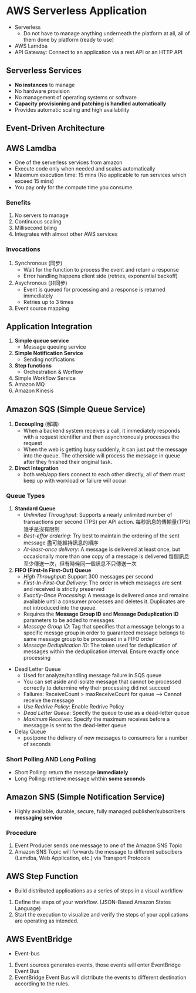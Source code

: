 # AWS Serverless Application
* Serverless
  * Do not have to manage anything underneath the platform at all, all of them done by platform (ready to use)
* AWS Lamdba
* API Gateway: Connect to an application via a rest API or an HTTP API

## Serverless Services 
* **No instances** to manage
* No hardware provision
* No management of operating systems or software
* **Capacity provisioning and patching is handled automatically**
* Provides automatic scaling and high availability

## Event-Driven Architecture


## AWS Lamdba
* One of the serverless services from amazon
* Execute code only when needed and scales automatically
* Maximum execution time: 15 mins (No applicable to run services which exceed 15 mins)
* You pay only for the compute time you consume
### Benefits
1. No servers to manage
2. Continuous scaling
3. Millisecond biling
4. Integrates with almost other AWS services
### Invocations
1. Synchronous (同步)
   * Wait for the function to process the event and return a response
   * Error handling happens client side (retries, exponential backoff)
2. Asychronous (非同步)
   * Event is queued for processing and a response is returned immediately
   * Retries up to 3 times
3. Event source mapping 

## Application Integration
1. **Simple queue service**
   * Message queuing service
2. **Simple Notification Service**
   * Sending notifications
3. **Step functions**
   * Orchestration & Worflow
4. Simple Workflow Service
5. Amazon MQ
6. Amazon Kinesis

## Amazon SQS (Simple Queue Service)
1. **Decoupling** (解耦)
   * When a backend system receives a call, it immediately responds with a request identifier and then asynchronously processes the request
   * When the web is getting busy suddenly, it can just put the message into the queue. The otherside will process the message in queue after they finished their original task.
2. **Direct Integration**
   * both web/app tiers connect to each other directly, all of them must keep up with workload or failure will occur
### Queue Types
1. **Standard Queue**
   * *Unlimited Throughput*: Supports a nearly unlimited number of transactions per second (TPS) per API action. 每秒訊息的傳輸量(TPS)幾乎是沒有限制
   * *Best-effor ordering*: Try best to maintain the ordering of the sent message  盡可能維持訊息的順序
   * *At-least-once delivery*: A message is delivered at least once, but occasionally more than one copy of a message is delivered 每個訊息至少傳送一次，但有時候同一個訊息不只傳送一次
2. **FIFO (First-In First-Out) Queue** 
   * *High Throughput*: Support 300 messages per second
   * *First-In-First-Out Delivery*: The order in which messages are sent and received is strictly preserved
   * *Exactly-Once Processing*: A message is delivered once and remains available until a consumer processes and deletes it. Duplicates are not introduced into the queue. 
   * Requires the **Message Group ID** and **Message Deduplication ID** parameters to be added to messages
   * *Message Group ID*: Tag that specifies that a message belongs to a specific messge group in order to guaranteed message belongs to same message group to be processed in a FIFO order
   * *Message Deduplication ID*: The token used for deduplication of messages within the deduplication interval. Ensure exactly once processing
* Dead Letter Queue
   * Used for analyze/handling message failure in SQS queue
   * You can set aside and isolate message that cannot be processed correctly to determine why their processing did not succeed
   * Failures: ReceiveCount > maxReceiveCount for queue --> Cannot receive the message
   * *Use Redrive Policy*: Enable Redrive Policy
   * *Dead Letter Queue*: Specify the queue to use as a dead-letter queue
   * *Maximum Receives*: Specify the maximum receives before a messagge is sent to the dead-letter queue
* Delay Queue
  * postpone the delivery of new messages to consumers for a number of seconds

### Short Polling AND Long Polling
* Short Polling: return the message **immediately** 
* Long Polling: retrieve message whthin **some seconds** 

## Amazon SNS (Simple Notification Service)
* Highly available, durable, secure, fully managed publisher/subscribers **messaging service**
### Procedure
1. Event Producer sends one message to one of the Amazon SNS Topic
2. Amazon SNS Topic will forwards the message to different subscibers (Lamdba, Web Application, etc.) via Transport Protocols

## AWS Step Function
* Build distributed applications as a series of steps in a visual workflow
1. Define the steps of your workflow. (JSON-Based Amazon States Language)
2. Start the execution to visualize and verify the steps of your applications are operating as intended. 

## AWS EventBridge
* Event-bus
1. Event sources generates events, those events will enter EventBridge Event Bus
2. EventBridge Event Bus will distribute the events to different destination according to the rules.